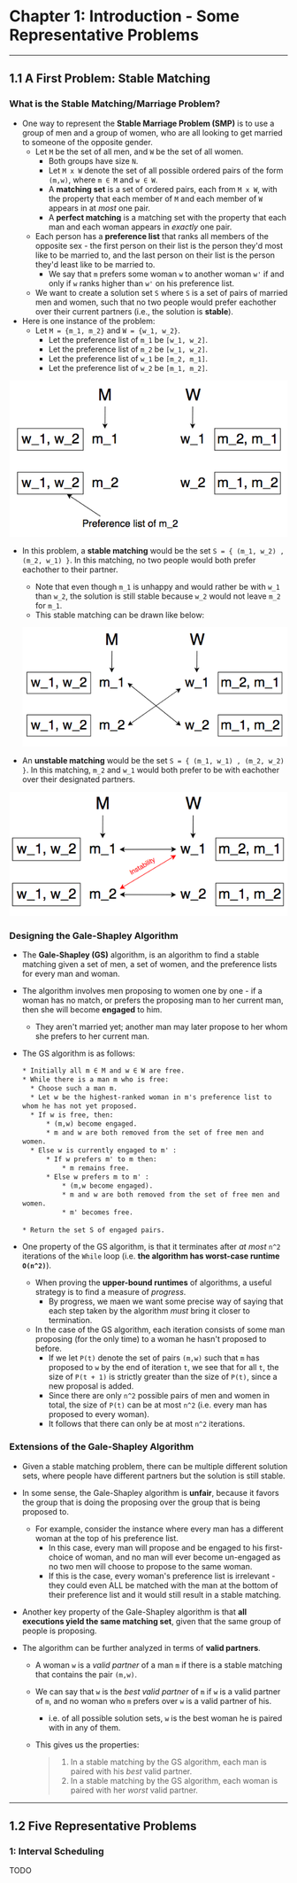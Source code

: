 

# Chapter 1: Introduction - Some Representative Problems

---

## 1.1 A First Problem: Stable Matching

### What is the Stable Matching/Marriage Problem?

* One way to represent the **Stable Marriage Problem (SMP)** is to use a group of men and a group of women, who are all looking to get married to someone of the opposite gender.
  * Let `M` be the set of all men, and `W` be the set of all women.
    * Both groups have size `N`.
    * Let `M x W` denote the set of all possible ordered pairs of the form `(m,w)`, where `m ∈ M` and `w ∈ W`. 
    * A **matching set** is a set of ordered pairs, each from `M x W`, with the property that each member of `M` and each member of `W` appears in at *most* one pair.
    * A **perfect matching** is a matching set with the property that each man and each woman appears in *exactly* one pair.
  * Each person has a **preference list** that ranks all members of the opposite sex - the first person on their list is the person they'd most like to be married to, and the last person on their list is the person they'd least like to be married to.
    * We say that `m` prefers some woman `w` to another woman `w'` if and only if `w` ranks higher than `w'` on his preference list.
  * We want to create a solution set `S` where `S` is a set of pairs of married men and women, such that no two people would prefer eachother over their current partners (i.e., the solution is **stable**).
* Here is one instance of the problem:
  * Let `M = {m_1, m_2}` and `W = {w_1, w_2}`.
    * Let the preference list of `m_1` be `[w_1, w_2]`. 
    * Let the preference list of `m_2` be `[w_1, w_2]`. 
    * Let the preference list of `w_1` be `[m_2, m_1]`. 
    * Let the preference list of `w_2` be `[m_1, m_2]`.

![1_SMP_labelled](images/1_SMP_labelled.png)

* In this problem, a **stable matching** would be the set `S = { (m_1, w_2) , (m_2, w_1) }`. In this matching, no two people would both prefer eachother to their partner.

  * Note that even though `m_1` is unhappy and would rather be with `w_1` than `w_2`, the solution is still stable because `w_2` would not leave `m_2` for `m_1`.
  * This stable matching can be drawn like below:

  ![1_SMP_stable](images/1_SMP_stable.png)



* An **unstable matching** would be the set `S = { (m_1, w_1) , (m_2, w_2) }`. In this matching, `m_2` and `w_1` would both prefer to be with eachother over their designated partners.

![1_SMP_unstable](images/1_SMP_unstable.png)



### Designing the Gale-Shapley Algorithm

* The **Gale-Shapley (GS)** algorithm, is an algorithm to find a stable matching given a set of men, a set of women, and the preference lists for every man and woman.

* The algorithm involves men proposing to women one by one - if a woman has no match, or prefers the proposing man to her current man, then she will become **engaged** to him. 

  * They aren't married yet; another man may later propose to her whom she prefers to her current man.

* The GS algorithm is as follows:

  ```
  * Initially all m ∈ M and w ∈ W are free.
  * While there is a man m who is free:
  	* Choose such a man m.
  	* Let w be the highest-ranked woman in m's preference list to whom he has not yet proposed.
  	* If w is free, then:
  		* (m,w) become engaged.
  		* m and w are both removed from the set of free men and women.
  	* Else w is currently engaged to m' : 
  		* If w prefers m' to m then:
  			* m remains free.
  		* Else w prefers m to m' :
  			* (m,w become engaged).
  			* m and w are both removed from the set of free men and women.
  			* m' becomes free.
  	
  * Return the set S of engaged pairs.
  ```

* One property of the GS algorithm, is that it terminates after *at most* `n^2` iterations of the `While` loop (i.e. **the algorithm has worst-case runtime `O(n^2)`**).

  * When proving the **upper-bound runtimes** of algorithms, a useful strategy is to find a measure of *progress*. 
    * By progress, we maen we want some precise way of saying that each step taken by the algorithm *must* bring it closer to termination.
  * In the case of the GS algorithm, each iteration consists of some man proposing (for the only time) to a woman he hasn't proposed to before.
    * If we let `P(t)` denote the set of pairs `(m,w)` such that `m` has proposed to `w` by the end of iteration `t`, we see that for all `t`, the size of `P(t + 1)` is strictly greater than the size of `P(t)`, since a new proposal is added.
    * Since there are only `n^2` possible pairs of men and women in total, the size of `P(t)` can be at most `n^2` (i.e. every man has proposed to every woman).
    * It follows that there can only be at most `n^2` iterations.



### Extensions of the Gale-Shapley Algorithm

* Given a stable matching problem, there can be multiple different solution sets, where people have different partners but the solution is still stable.

* In some sense, the Gale-Shapley algorithm is **unfair**, because it favors the group that is doing the proposing over the group that is being proposed to.

  * For example, consider the instance where every man has a different woman at the top of his preference list.
    * In this case, every man will propose and be engaged to his first-choice of woman, and no man will ever become un-engaged as no two men will choose to propose to the same woman.
    * If this is the case, every woman's preference list is irrelevant - they could even ALL be matched with the man at the bottom of their preference list and it would still result in a stable matching.

* Another key property of the Gale-Shapley algorithm is that **all executions yield the same matching set**, given that the same group of people is proposing.

* The algorithm can be further analyzed in terms of **valid partners**.

  * A woman `w` is a *valid partner* of a man `m` if there is a stable matching that contains the pair `(m,w)`. 

  * We can say that `w` is the *best valid partner* of `m` if `w` is a valid partner of `m`, and no woman who `m` prefers over `w` is a valid partner of his.

    * i.e. of all possible solution sets, `w` is the best woman he is paired with in any of them.

  * This gives us the properties:

    >1. In a stable matching by the GS algorithm, each man is paired with his *best* valid partner.
    >2. In a stable matching by the GS algorithm, each woman is paired with her *worst* valid partner.

---

## 1.2 Five Representative Problems

### 1: Interval Scheduling

TODO
